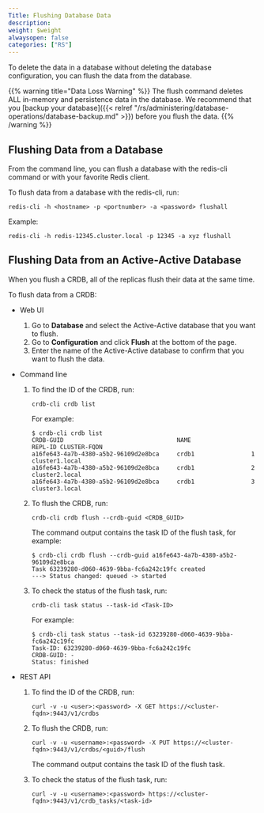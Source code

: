 ```yaml
---
Title: Flushing Database Data
description:
weight: $weight
alwaysopen: false
categories: ["RS"]
---
```

To delete the data in a database without deleting the database configuration,
you can flush the data from the database.

{{% warning title="Data Loss Warning" %}}
The flush command deletes ALL in-memory and persistence data in the database.
We recommend that you [backup your database]({{< relref "/rs/administering/database-operations/database-backup.md" >}}) before you flush the data.
{{% /warning %}}

## Flushing Data from a Database

From the command line, you can flush a database with the redis-cli command or with your favorite Redis client.

To flush data from a database with the redis-cli, run:

```src
redis-cli -h <hostname> -p <portnumber> -a <password> flushall
```

Example:

```src
redis-cli -h redis-12345.cluster.local -p 12345 -a xyz flushall
```

## Flushing Data from an Active-Active Database

When you flush a CRDB, all of the replicas flush their data at the same time.

To flush data from a CRDB:

- Web UI

    1. Go to **Database** and select the Active-Active database that you want to flush.
    1. Go to **Configuration** and click **Flush** at the bottom of the page.
    1. Enter the name of the Active-Active database to confirm that you want to flush the data.

- Command line

    1. To find the ID of the CRDB, run:

        ```src
        crdb-cli crdb list
        ```

        For example:

        ```src
        $ crdb-cli crdb list
        CRDB-GUID                                NAME                 REPL-ID CLUSTER-FQDN
        a16fe643-4a7b-4380-a5b2-96109d2e8bca     crdb1                1       cluster1.local
        a16fe643-4a7b-4380-a5b2-96109d2e8bca     crdb1                2       cluster2.local
        a16fe643-4a7b-4380-a5b2-96109d2e8bca     crdb1                3       cluster3.local
        ```

    1. To flush the CRDB, run:

        ```src
        crdb-cli crdb flush --crdb-guid <CRDB_GUID>
        ```

        The command output contains the task ID of the flush task, for example:

        ```src
        $ crdb-cli crdb flush --crdb-guid a16fe643-4a7b-4380-a5b2-96109d2e8bca
        Task 63239280-d060-4639-9bba-fc6a242c19fc created
        ---> Status changed: queued -> started
        ```

    1. To check the status of the flush task, run:

        ```src
        crdb-cli task status --task-id <Task-ID>
        ```

        For example:

        ```src
        $ crdb-cli task status --task-id 63239280-d060-4639-9bba-fc6a242c19fc
        Task-ID: 63239280-d060-4639-9bba-fc6a242c19fc
        CRDB-GUID: -
        Status: finished
        ```

- REST API

    1. To find the ID of the CRDB, run:

        ```src
        curl -v -u <user>:<password> -X GET https://<cluster-fqdn>:9443/v1/crdbs
        ```

    1. To flush the CRDB, run:

        ```src
        curl -v -u <username>:<password> -X PUT https://<cluster-fqdn>:9443/v1/crdbs/<guid>/flush
        ```

        The command output contains the task ID of the flush task.

    1. To check the status of the flush task, run:

        ```src
        curl -v -u <username>:<password> https://<cluster-fqdn>:9443/v1/crdb_tasks/<task-id>
        ```
